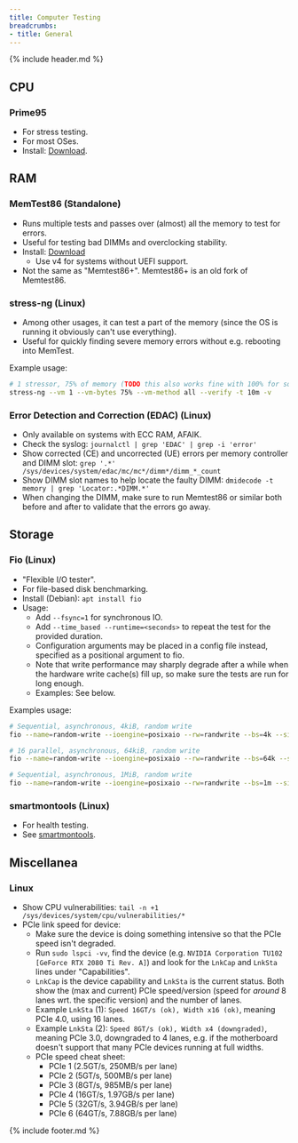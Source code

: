 ```yaml
---
title: Computer Testing
breadcrumbs:
- title: General
---
```

{% include header.md %}

## CPU

### Prime95

- For stress testing.
- For most OSes.
- Install: [Download](https://www.mersenne.org/download/).

## RAM

### MemTest86 (Standalone)

- Runs multiple tests and passes over (almost) all the memory to test for errors.
- Useful for testing bad DIMMs and overclocking stability.
- Install: [Download](https://www.memtest86.com/download.htm)
    - Use v4 for systems without UEFI support.
- Not the same as "Memtest86+". Memtest86+ is an old fork of Memtest86.

### stress-ng (Linux)

- Among other usages, it can test a part of the memory (since the OS is running it obviously can't use everything).
- Useful for quickly finding severe memory errors without e.g. rebooting into MemTest.

Example usage:

```sh
# 1 stressor, 75% of memory (TODO this also works fine with 100% for some reason, find out what it actually means), with verification, for 10 minutes
stress-ng --vm 1 --vm-bytes 75% --vm-method all --verify -t 10m -v
```

### Error Detection and Correction (EDAC) (Linux)

- Only available on systems with ECC RAM, AFAIK.
- Check the syslog: `journalctl | grep 'EDAC' | grep -i 'error'`
- Show corrected (CE) and uncorrected (UE) errors per memory controller and DIMM slot: `grep '.*' /sys/devices/system/edac/mc/mc*/dimm*/dimm_*_count`
- Show DIMM slot names to help locate the faulty DIMM: `dmidecode -t memory | grep 'Locator:.*DIMM.*'`
- When changing the DIMM, make sure to run Memtest86 or similar both before and after to validate that the errors go away.

## Storage

### Fio (Linux)

- "Flexible I/O tester".
- For file-based disk benchmarking.
- Install (Debian): `apt install fio`
- Usage:
    - Add `--fsync=1` for synchronous IO.
    - Add `--time_based --runtime=<seconds>` to repeat the test for the provided duration.
    - Configuration arguments may be placed in a config file instead, specified as a positional argument to fio.
    - Note that write performance may sharply degrade after a while when the hardware write cache(s) fill up, so make sure the tests are run for long enough.
    - Examples: See below.

Examples usage:

```sh
# Sequential, asynchronous, 4kiB, random write
fio --name=random-write --ioengine=posixaio --rw=randwrite --bs=4k --size=4G --numjobs=1 --iodepth=1 --runtime=60 --time_based --end_fsync=1

# 16 parallel, asynchronous, 64kiB, random write
fio --name=random-write --ioengine=posixaio --rw=randwrite --bs=64k --size=256M --numjobs=16 --iodepth=16 --runtime=60 --time_based --end_fsync=1

# Sequential, asynchronous, 1MiB, random write
fio --name=random-write --ioengine=posixaio --rw=randwrite --bs=1m --size=16G --numjobs=1 --iodepth=1 --runtime=60 --time_based --end_fsync=1
```

### smartmontools (Linux)

- For health testing.
- See [smartmontools](/config/linux-general/applications/#smartmontools).

## Miscellanea

### Linux

- Show CPU vulnerabilities: `tail -n +1 /sys/devices/system/cpu/vulnerabilities/*`
- PCIe link speed for device:
    - Make sure the device is doing something intensive so that the PCIe speed isn't degraded.
    - Run `sudo lspci -vv`, find the device (e.g. `NVIDIA Corporation TU102 [GeForce RTX 2080 Ti Rev. A]`) and look for the `LnkCap` and `LnkSta` lines under "Capabilities".
    - `LnkCap` is the device capability and `LnkSta` is the current status. Both show the (max and current) PCIe speed/version (speed for _around_ 8 lanes wrt. the specific version) and the number of lanes.
    - Example `LnkSta` (1): `Speed 16GT/s (ok), Width x16 (ok)`, meaning PCIe 4.0, using 16 lanes.
    - Example `LnkSta` (2): `Speed 8GT/s (ok), Width x4 (downgraded)`, meaning PCIe 3.0, downgraded to 4 lanes, e.g. if the motherboard doesn't support that many PCIe devices running at full widths.
    - PCIe speed cheat sheet:
        - PCIe 1 (2.5GT/s, 250MB/s per lane)
        - PCIe 2 (5GT/s, 500MB/s per lane)
        - PCIe 3 (8GT/s, 985MB/s per lane)
        - PCIe 4 (16GT/s, 1.97GB/s per lane)
        - PCIe 5 (32GT/s, 3.94GB/s per lane)
        - PCIe 6 (64GT/s, 7.88GB/s per lane)

{% include footer.md %}
